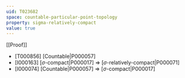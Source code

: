 ```yaml
---
uid: T023682
space: countable-particular-point-topology
property: sigma-relatively-compact
value: true
---
```

[[Proof]]

* [T000856] [Countable|P000057]
* [I000163] [$\sigma$-compact|P000017] => [$\sigma$-relatively-compact|P000071]
* [I000074] [Countable|P000057] => [$\sigma$-compact|P000017]

